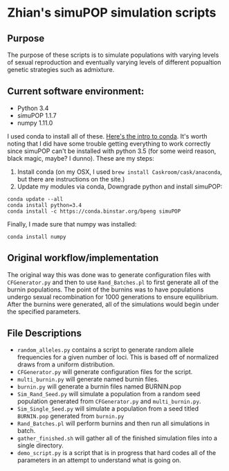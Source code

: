 # Zhian's simuPOP simulation scripts

## Purpose

The purpose of these scripts is to simulate populations with varying levels of
sexual reproduction and eventually varying levels of different popualtion
genetic strategies such as admixture. 

## Current software environment:

 - Python 3.4
 - simuPOP 1.1.7
 - numpy 1.11.0

I used conda to install all of these. [Here's the intro to
conda](http://conda.pydata.org/docs/intro.html). It's worth noting that I did
have some trouble getting everything to work correctly since simuPOP can't be
installed with python 3.5 (for some weird reason, black magic, maybe? I dunno).
These are my steps:

1. Install conda (on my OSX, I used `brew install Caskroom/cask/anaconda`, but
   there are instructions on the site.)
2. Update my modules via conda, Downgrade python and install simuPOP:

```
conda update --all 
conda install python=3.4 
conda install -c https://conda.binstar.org/bpeng simuPOP
``` 

Finally, I made sure that numpy was installed:

```
conda install numpy
```

## Original workflow/implementation

The original way this was done was to generate configuration files with
`CFGenerator.py` and then to use `Rand_Batches.pl` to first generate all of the
burnin populations. The point of the burnins was to have populations undergo
sexual recombination for 1000 generations to ensure equilibrium. After the
burnins were generated, all of the simulations would begin under the specified
parameters.

## File Descriptions

- `random_alleles.py` contains a script to generate random allele frequencies for
a given number of loci. This is based off of normalized draws from a uniform
distribution. 
- `CFGenerator.py` will generate configuration files for the script. 
- `multi_burnin.py` will generate named burnin files.
- `burnin.py` will generate a burnin files named BURNIN.pop
- `Sim_Rand_Seed.py` will simulate a population from a random seed population
generated from `CFGenerator.py` and `multi_burnin.py`.
- `Sim_Single_Seed.py` will simulate a population from a seed titled `BURNIN.pop`
generated from `burnin.py`
- `Rand_Batches.pl` will perform burnins and then run all simulations in batch. 
- `gather_finished.sh` will gather all of the finished simulation files into a
single directory.
- `demo_script.py` is a script that is in progress that hard codes all of the
parameters in an attempt to understand what is going on. 